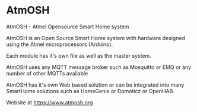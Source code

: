 # AtmOSH
AtmOSH - Atmel Opensource Smart Home system

AtmOSH is an Open Source Smart Home system with hardware designed using the Atmel microprocessors (Arduino).

Each module has it's own file as well as the master system.

AtmOSH uses any MQTT message broker such as Mosquitto or EMQ or any number of other MQTTs available

AtmOSH has it's own Web based solution or can be integrated into many SmartHome solutions such as HomeGenie or Domoticz or OpenHAB.

Website at https://www.atmosh.org
